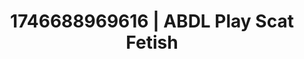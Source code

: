 ---
categories:
- AI-generated
- Dirty whispers
- Lingerie worship
- Hands-on body
- NSFW role reversal
- Wet skin
- ASMR
- Cosplay
image: /assets/images/1746688969616.jpg
layout: post
seo:
  description: Featured content with high-quality Scat Fetish, ABDL Play. HD images
    available.
  keywords: Scat Fetish, ABDL Play
  og_image: /assets/images/1746688969616.jpg
  schema_type: VisualArtwork
tags:
- ABDL Play
- '#1746688969616'
- Scat Fetish
title: 1746688969616 | ABDL Play Scat Fetish
---